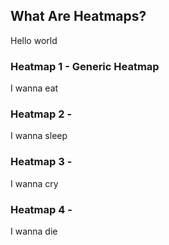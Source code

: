 ## What Are Heatmaps?
Hello world

### Heatmap 1 - Generic Heatmap
I wanna eat

### Heatmap 2 - 
I wanna sleep

### Heatmap 3 -
I wanna cry

### Heatmap 4 -
I wanna die